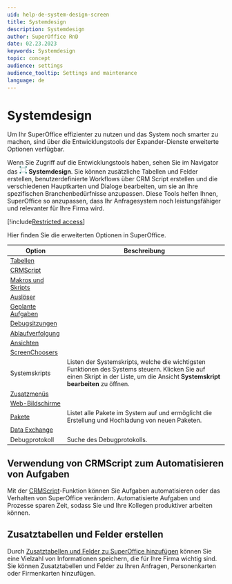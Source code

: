 ```yaml
---
uid: help-de-system-design-screen
title: Systemdesign
description: Systemdesign
author: SuperOffice RnD
date: 02.23.2023
keywords: Systemdesign
topic: concept
audience: settings
audience_tooltip: Settings and maintenance
language: de
---
```


# Systemdesign

Um Ihr SuperOffice effizienter zu nutzen und das System noch smarter zu machen, sind über die Entwicklungstools der Expander-Dienste erweiterte Optionen verfügbar.

Wenn Sie Zugriff auf die Entwicklungstools haben, sehen Sie im Navigator das ![Symbol][img1] **Systemdesign**. Sie können zusätzliche Tabellen und Felder erstellen, benutzerdefinierte Workflows über CRM Script erstellen und die verschiedenen Hauptkarten und Dialoge bearbeiten, um sie an Ihre spezifischen Branchenbedürfnisse anzupassen. Diese Tools helfen Ihnen, SuperOffice so anzupassen, dass Ihr Anfragesystem noch leistungsfähiger und relevanter für Ihre Firma wird.

[!include[Restricted access](../../../learn/includes/note-insufficient-rights.md)]

Hier finden Sie die erweiterten Optionen in SuperOffice.

| Option | Beschreibung |
|---|---|
| [Tabellen][1] | |
| [CRMScript][2] | |
| [Makros und Skripts][3] | |
| [Auslöser][4] | |
| [Geplante Aufgaben][5] | |
| [Debugsitzungen][6] | |
| [Ablaufverfolgung][7] | |
| [Ansichten][8] | |
| [ScreenChoosers][9] | |
| Systemskripts | Listen der Systemskripts, welche die wichtigsten Funktionen des Systems steuern. Klicken Sie auf einen Skript in der Liste, um die Ansicht **Systemskript bearbeiten** zu öffnen. |
| [Zusatzmenüs][11] | |
| [Web-Bildschirme][12] | |
| [Pakete][13] | Listet alle Pakete im System auf und ermöglicht die Erstellung und Hochladung von neuen Paketen. |
| [Data Exchange][14] | |
| Debugprotokoll | Suche des Debugprotokolls. |

## Verwendung von CRMScript zum Automatisieren von Aufgaben

Mit der [CRMScript][2]-Funktion können Sie Aufgaben automatisieren oder das Verhalten von SuperOffice verändern. Automatisierte Aufgaben und Prozesse sparen Zeit, sodass Sie und Ihre Kollegen produktiver arbeiten können.

## Zusatztabellen und Felder erstellen

Durch [Zusatztabellen und Felder zu SuperOffice hinzufügen][1] können Sie eine Vielzahl von Informationen speichern, die für Ihre Firma wichtig sind. Sie können Zusatztabellen und Felder zu Ihren Anfragen, Personenkarten oder Firmenkarten hinzufügen.

<!-- Referenced links -->
[1]: ../../../custom-objects/learn/extra-table.md
[2]: ../../../automation/crmscript/learn/index.md
[3]: ../../../automation/crmscript/learn/macro-script.md
[4]: ../../../automation/crmscript/learn/trigger.md
[5]: ../../../automation/crmscript/learn/schedule-task.md
[6]: ../../../automation/crmscript/learn/debug.md
[7]: ../../../automation/crmscript/learn/tracing.md
[8]: screen-properties.md
[9]: screen-chooser.md
[11]: extra-menus/index.md
[12]: ../../web-panels/learn/index.md
[13]: ../../../admin/learn/screen/package-properties.md
[14]: ../../../automation/crmscript/learn/screen/data-exchange.md

<!-- Referenced images -->
[img1]: ../../../../../common/icons/nav-admin-systemdesign-active.png

